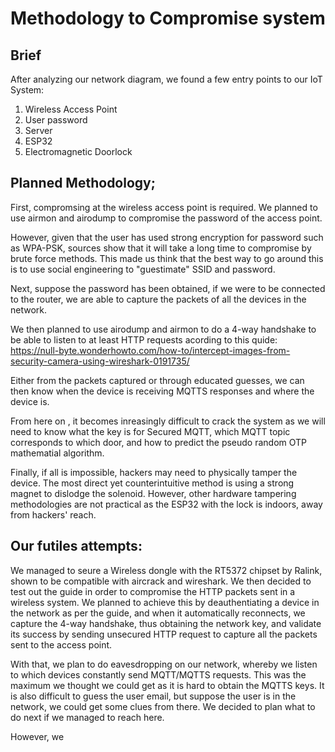 # Methodology to Compromise system

## Brief
After analyzing our network diagram, we found a few entry points to our IoT System:
1) Wireless Access Point
2) User password
3) Server
4) ESP32 
5) Electromagnetic Doorlock

## Planned Methodology;
First, compromsing at the wireless access point is required. We planned to use airmon and airodump to compromise the password of the access point. 

However, given that the user has used strong encryption for password such as WPA-PSK, sources show that it will take a long time to compromise by brute force methods. This made us think that the best way to go around this is to use social engineering to "guestimate" SSID and password. 

Next, suppose the password has been obtained, if we were to be connected to the router, we are able to capture the packets of all the devices in the network.

We then planned to use airodump and airmon to do a 4-way handshake to be able to listen to at least HTTP requests acording to this quide: https://null-byte.wonderhowto.com/how-to/intercept-images-from-security-camera-using-wireshark-0191735/

Either from the packets captured or through educated guesses, we can then know when the device is receiving MQTTS responses and where the device is.

From here on , it becomes inreasingly difficult to crack the system as we will need to know what the key is for Secured MQTT,  which MQTT topic corresponds to which door, and how to predict the pseudo random OTP mathematial algorithm.

Finally, if all is impossible, hackers may need to physically tamper the device. The most direct yet counterintuitive method is using a strong magnet to dislodge the solenoid. However, other hardware tampering methodologies are not practical as the ESP32 with the lock is indoors, away from hackers' reach.

## Our futiles attempts:

We managed to seure a Wireless dongle with the RT5372 chipset by Ralink, shown to be compatible with aircrack and wireshark. We then decided to test out the guide in order to compromise the HTTP packets sent in a wireless system. We planned to achieve this by deauthentiating a device in the network as per the guide, and when it automatically reconnects, we capture the 4-way handshake, thus obtaining the network key, and validate its success by sending unsecured HTTP request to capture all the packets sent to the access point. 

With that, we plan to do eavesdropping on our network, whereby we listen to which devices constantly send MQTT/MQTTS requests. This was the maximum we thought we could get as it is hard to obtain the MQTTS keys. It is also difficult to guess the user email, but suppose the user is in the network, we could get some clues from there. We decided to plan what to do next if we managed to reach here.

However, we 
